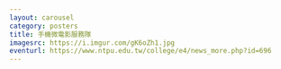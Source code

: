 ```yaml
---
layout: carousel
category: posters
title: 手機微電影服務隊
imagesrc: https://i.imgur.com/gK6oZh1.jpg
eventurl: https://www.ntpu.edu.tw/college/e4/news_more.php?id=696
---
```


